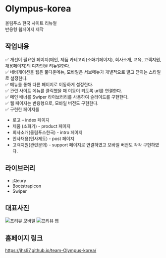 # Olympus-korea

올림푸스 한국 사이트 리뉴얼 <br>
반응형 웹페이지 제작

## 작업내용

✅ 개선이 필요한 페이지(메인, 제품 카테고리(소화기페이지), 회사소개, 교육, 고객지원, 채용페이지)의 디자인을 리뉴얼한다. <br>
✅ 네비게이션을 웹은 풀다운메뉴, 모바일은 서브메뉴가 개별적으로 열고 닫히는 스타일로 설정한다. <br>
✅ 메뉴를 통해 다른 페이지로 이동하게 설정한다. <br>
✅ 관련 사이트 메뉴를 클릭했을 때 이동이 되도록 url를 연결한다. <br>
✅ 메인 배너를 Swiper 라이브러리를 사용하여 슬라이드를 구현한다. <br>
✅ 웹 페이지는 반응형으로, 모바일 버전도 구현한다. <br>
✅ 구현한 페이지를 <br>
- 로고 – index 페이지 <br>
- 제품 (소화기) - product 페이지 <br>
- 회사소개(올림푸스한국) - intro 페이지 <br>
- 인사채용(인사제도) - post 페이지 <br>
- 고객지원(관련문의) - support 페이지로 연결하였고 모바일 버전도 각각 구현하였다. <br>

## 라이브러리
- jQeury
- Bootstrapicon
- Swiper

## 대표사진
![프리뷰 모바일](https://user-images.githubusercontent.com/105402450/187575192-884e0787-c3a7-4a96-b706-30c746c2cfab.PNG)
![프리뷰 웹](https://user-images.githubusercontent.com/105402450/187575193-14626423-2a0d-48f5-bba5-6b26a357374a.PNG)


## 홈페이지 링크
https://jhs97.github.io/team-Olympus-korea/
